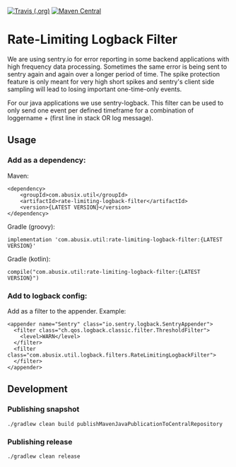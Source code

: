 [![Travis (.org)](https://img.shields.io/travis/abusix/rate-limiting-logback-filter.svg)](https://travis-ci.org/abusix/rate-limiting-logback-filter)
[![Maven Central](https://img.shields.io/maven-central/v/com.abusix.util/rate-limiting-logback-filter.svg)](https://search.maven.org/artifact/com.abusix.util/rate-limiting-logback-filter/)

# Rate-Limiting Logback Filter

We are using sentry.io for error reporting in some backend applications with high frequency data processing.
Sometimes the same error is being sent to sentry again and again over a longer period of time. The spike
protection feature is only meant for very high short spikes and sentry's client side sampling will lead to
losing important one-time-only events.
 
For our java applications we use sentry-logback. This filter can be used to only send one event per defined
timeframe for a combination of loggername + (first line in stack OR log message).

## Usage

### Add as a dependency:

Maven:
```
<dependency>
    <groupId>com.abusix.util</groupId>
    <artifactId>rate-limiting-logback-filter</artifactId>
    <version>{LATEST VERSION}</version>
</dependency>
```

Gradle (groovy):
```
implementation 'com.abusix.util:rate-limiting-logback-filter:{LATEST VERSION}'
```

Gradle (kotlin):
```
compile("com.abusix.util:rate-limiting-logback-filter:{LATEST VERSION}")
```

### Add to logback config:

Add as a filter to the appender. Example:

```
<appender name="Sentry" class="io.sentry.logback.SentryAppender">
  <filter class="ch.qos.logback.classic.filter.ThresholdFilter">
    <level>WARN</level>
  </filter>
  <filter class="com.abusix.util.logback.filters.RateLimitingLogbackFilter">
  </filter>
</appender>
```

## Development

### Publishing snapshot

`./gradlew clean build publishMavenJavaPublicationToCentralRepository`

### Publishing release

`./gradlew clean release`
